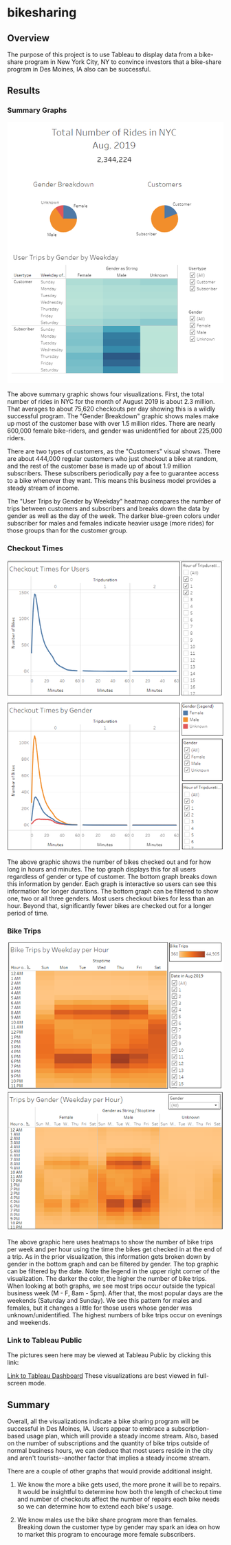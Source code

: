 # bikesharing

## Overview

The purpose of this project is to use Tableau to display data from a bike-share program in New York City, NY to convince investors that a bike-share program in Des Moines, IA also can be successful.

## Results

### Summary Graphs

![Summary](https://github.com/mshideler/bikesharing/blob/main/Resources/Summary.PNG)

The above summary graphic shows four visualizations.  First, the total number of rides in NYC for the month of August 2019 is about 2.3 million.  That averages to about 75,620 checkouts per day showing this is a wildly successful program.  The "Gender Breakdown" graphic shows males make up most of the customer base with over 1.5 million rides.  There are nearly 600,000 female bike-riders, and gender was unidentified for about 225,000 riders.

There are two types of customers, as the "Customers" visual shows.  There are about 444,000 regular customers who just checkout a bike at random, and the rest of the customer base is made up of about 1.9 million subscribers.  These subscribers periodically pay a fee to guarantee access to a bike whenever they want.  This means this business model provides a steady stream of income.

The "User Trips by Gender by Weekday" heatmap compares the number of trips between customers and subscribers and breaks down the data by gender as well as the day of the week.  The darker blue-green colors under subscriber for males and females indicate heavier usage (more rides) for those groups than for the customer group.

### Checkout Times

![Checkout Times](https://github.com/mshideler/bikesharing/blob/main/Resources/Checkout_times.PNG)

The above graphic shows the number of bikes checked out and for how long in hours and minutes.  The top graph displays this for all users regardless of gender or type of customer.  The bottom graph breaks down this information by gender.  Each graph is interactive so users can see this information for longer durations.  The bottom graph can be filtered to show one, two or all three genders.  Most users checkout bikes for less than an hour.  Beyond that, significantly fewer bikes are checked out for a longer period of time.

### Bike Trips

![Bike Trips](https://github.com/mshideler/bikesharing/blob/main/Resources/Bike_trips.PNG)

The above graphic here uses heatmaps to show the number of bike trips per week and per hour using the time the bikes get checked in at the end of a trip.  As in the prior visualization, this information gets broken down by gender in the bottom graph and can be filtered by gender.  The top graphic can be filtered by the date.  Note the legend in the upper right corner of the visualization.  The darker the color, the higher the number of bike trips.  When looking at both graphs, we see most trips occur outside the typical business week (M - F, 8am - 5pm).  After that, the most popular days are the weekends (Saturday and Sunday).  We see this pattern for males and females, but it changes a little for those users whose gender was unknown/unidentified.  The highest numbers of bike trips occur on evenings and weekends.

### Link to Tableau Public

The pictures seen here may be viewed at Tableau Public by clicking this link:

[Link to Tableau Dashboard](https://public.tableau.com/app/profile/marisa.shideler/viz/BikeTripAnalysis_16439240018120/BikeTripsbyWeekdayperHour#1)
These visualizations are best viewed in full-screen mode.

## Summary

Overall, all the visualizations indicate a bike sharing program will be successful in Des Moines, IA.  Users appear to embrace a subscription-based usage plan, which will provide a steady income stream.  Also, based on the number of subscriptions and the quantity of bike trips outside of normal business hours, we can deduce that most users reside in the city and aren't tourists--another factor that implies a steady income stream.

There are a couple of other graphs that would provide additional insight.

1.  We know the more a bike gets used, the more prone it will be to repairs.  It would be insightful to determine how both the length of checkout time and number of checkouts affect the number of repairs each bike needs so we can determine how to extend each bike's usage.

2.  We know males use the bike share program more than females.  Breaking down the customer type by gender may spark an idea on how to market this program to encourage more female subscribers.
